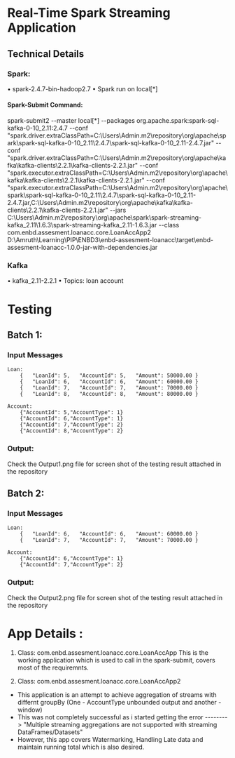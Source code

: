 # Real-Time Spark Streaming Application



## Technical Details

### Spark: 
•	spark-2.4.7-bin-hadoop2.7
•	Spark run on local[*]

#### Spark-Submit Command: 
spark-submit2 --master local[*] --packages org.apache.spark:spark-sql-kafka-0-10_2.11:2.4.7 --conf "spark.driver.extraClassPath=C:\Users\Admin\.m2\repository\org\apache\spark\spark-sql-kafka-0-10_2.11\2.4.7\spark-sql-kafka-0-10_2.11-2.4.7.jar" --conf "spark.driver.extraClassPath=C:\Users\Admin\.m2\repository\org\apache\kafka\kafka-clients\2.2.1\kafka-clients-2.2.1.jar" --conf "spark.executor.extraClassPath=C:\Users\Admin\.m2\repository\org\apache\kafka\kafka-clients\2.2.1\kafka-clients-2.2.1.jar" --conf "spark.executor.extraClassPath=C:\Users\Admin\.m2\repository\org\apache\spark\spark-sql-kafka-0-10_2.11\2.4.7\spark-sql-kafka-0-10_2.11-2.4.7.jar,C:\Users\Admin\.m2\repository\org\apache\kafka\kafka-clients\2.2.1\kafka-clients-2.2.1.jar" --jars C:\Users\Admin\.m2\repository\org\apache\spark\spark-streaming-kafka_2.11\1.6.3\spark-streaming-kafka_2.11-1.6.3.jar --class com.enbd.assesment.loanacc.core.LoanAccApp2  D:\Amruth\Learning\PIP\ENBD3\enbd-assesment-loanacc\target\enbd-assesment-loanacc-1.0.0-jar-with-dependencies.jar

### Kafka	
•	kafka_2.11-2.2.1
•	Topics: 
  loan
  account




# Testing

## Batch 1: 

### Input Messages

    Loan: 
        {   "LoanId": 5,   "AccountId": 5,   "Amount": 50000.00 }
        {   "LoanId": 6,   "AccountId": 6,   "Amount": 60000.00 }
        {   "LoanId": 7,   "AccountId": 7,   "Amount": 70000.00 }
        {   "LoanId": 8,   "AccountId": 8,   "Amount": 80000.00 }

    Account: 
        {"AccountId": 5,"AccountType": 1}
        {"AccountId": 6,"AccountType": 1}
        {"AccountId": 7,"AccountType": 2}
        {"AccountId": 8,"AccountType": 2}

### Output: 
   Check the Output1.png file for screen shot of the testing result attached in the repository




## Batch 2: 

### Input Messages

    Loan: 
        {   "LoanId": 6,   "AccountId": 6,   "Amount": 60000.00 }
        {   "LoanId": 7,   "AccountId": 7,   "Amount": 70000.00 }

    Account: 
        {"AccountId": 6,"AccountType": 1}
        {"AccountId": 7,"AccountType": 2}

### Output: 
Check the Output2.png file for screen shot of the testing result attached in the repository   
   
   
 # App Details : 
 
 1. Class: com.enbd.assesment.loanacc.core.LoanAccApp
  This is the working application which is used to call in the spark-submit, covers most of the requiremnts.
  
 2. Class: com.enbd.assesment.loanacc.core.LoanAccApp2
  - This application is an attempt to achieve aggregation of streams with differnt groupBy (One - AccountType unbounded output and another - window)
  - This was not completely successful as i started getting the error -------->  "Multiple streaming aggregations are not supported with streaming DataFrames/Datasets"
  - However, this app covers Watermarking, Handling Late data and maintain running total which is also desired.
  

